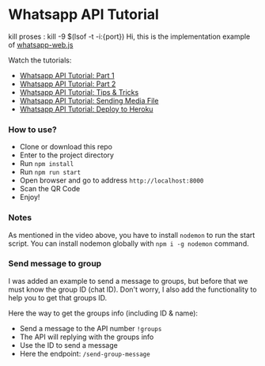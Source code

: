 # Whatsapp API Tutorial
kill proses : kill -9 $(lsof -t -i:{port})
Hi, this is the implementation example of <a href="https://github.com/pedroslopez/whatsapp-web.js">whatsapp-web.js</a>

Watch the tutorials:
- <a href="https://youtu.be/IRRiN2ZQDc8">Whatsapp API Tutorial: Part 1</a>
- <a href="https://youtu.be/hYpRQ_FE1JI">Whatsapp API Tutorial: Part 2</a>
- <a href="https://youtu.be/uBu7Zfba1zA">Whatsapp API Tutorial: Tips & Tricks</a>
- <a href="https://youtu.be/ksVBXF-6Jtc">Whatsapp API Tutorial: Sending Media File</a>
- <a href="https://youtu.be/uSzjbuaHexk">Whatsapp API Tutorial: Deploy to Heroku</a>

### How to use?
- Clone or download this repo
- Enter to the project directory
- Run `npm install`
- Run `npm run start`
- Open browser and go to address `http://localhost:8000`
- Scan the QR Code
- Enjoy!

### Notes
As mentioned in the video above, you have to install `nodemon` to run the start script. You can install nodemon globally with `npm i -g nodemon` command.

### Send message to group
I was added an example to send a message to groups, but before that we must know the group ID (chat ID). Don't worry, I also add the functionality to help you to get that groups ID.

Here the way to get the groups info (including ID & name):
- Send a message to the API number `!groups`
- The API will replying with the groups info
- Use the ID to send a message
- Here the endpoint: `/send-group-message`
